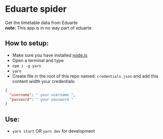 # Eduarte spider
Get the timetable data from Eduarte  
**note:** This app is in no way part of eduarte

## How to setup:
- Make sure you have installed [node.js](https://nodejs.org/en/)
- Open a terminal and type
- `npm i -g yarn`
- `yarn`
- Create file in the root of this repo named: `credentials.json` and add this content width your credentials:
```JSON
{
  "username": " your username ",
  "password": " your password "
}
```

## Use:
- `yarn start` OR `yarn dev` for development
